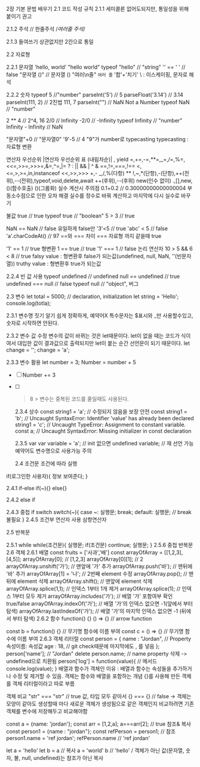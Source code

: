 2장 기본 문법 배우기
2.1 코드 작성 규칙
2.1.1 세미콜론
없어도되지만, 통일성을 위해 붙이기 권고

2.1.2 주석
// 한줄주석
/_여러줄
주석_/

2.1.3 들여쓰기
상관없지만 2칸으로 통일

2.2 자료형

2.2.1 문자열
'hello, world'
"hello world"
typeof "hello" // "string"
'' == ' ' // false
"문자열 (\)" // 문자열 ()
"여러\n줄"
`여러 줄`
'합'+'치기'
\ : 이스케이핑, 문자로 해석

2.2.2 숫자
typeof 5 //"number"
parseInt('5') // 5
parseFloat('3.14') // 3.14
parseInt(111, 2) // 2진법 111, 7
parseInt("") // NaN Not a Number
typeof NaN // "number"

2 \*\* 4 // 2^4, 16
2/0 // Infinity
-2/0 // -Infinity
typeof Infinity // "number"
Infinity - Infinity // NaN

"문자열"+0 // "문자열0"
'9'-5 // 4 "9"가 number로 typecasting
typecasting : 자료형 변환

연산자 우선순위
|연산자 우선순위 표 (내림차순)|
,
yield
=,+=,-=,**=,_=,/=,%=,<<=,>>=,>>>=,&=,^=,|=
? :
||
&&
|
^
&
==,!=,===,!==
<,<=,>,>=,in,instanceof
<<,>>,>>>
+,-
_,/,%(다항)
**
!,~,\*(단항),-(단항),++(전위),--(전위),typeof,void,delete,await
++(후위),--(후위)
new(인수 없이)
.,[],new,()(함수호출)
()(그룹화)
실수 계산시 주의점
0.1+0.2 // 0.30000000000000004
부동소수점으로 인한 오차 해결 실수를 정수로 바꿔 계산하고 마지막에 다시 실수로 바꾸기

불값
true // true
typeof true // "boolean"
5 > 3 // true

NaN == NaN // false 유일하게 false만
'3'<5 // true
'abc' < 5 // false
'a'.charCodeAt() // 97
==와 === 차이
=== 자료형 까지 같을때 true

'1' == 1 // true 형변환
1 == true // true
'1' === 1 // false
논리 연산자
10 > 5 && 6 < 8 // true
falsy value : 형변환후 false가 되는값(undefined, null, NaN, ''(빈문자열)) truthy value : 형변환후 true가 되는값

2.2.4 빈 값 사용
typeof undefined // undefined
null == undefined // true
undefined === null // false
typeof null // "object", 버그

2.3 변수
let total = 5000; // declaration, initialization
let string = 'Hello';
console.log(totla);

2.3.1 변수명 짓기
알기 쉽게 정확하게, 예약어X
특수문자는 $표시와 \_만 사용할수있고, 숫자로 시작하면 안된다.

2.3.2 변수 값 수정
변수의 값이 바뀌는 것은 let때문이다. let이 없을 때는 코드가 식이여서 대입한 값이 결과값으로 출력되지만 let이 붙는 순간 선언문이 되기 때문이다.
let change = '';
change = 'a';

2.3.3 변수 활용
let number = 3;
Number = number + 5

- [ ] Number += 3
- [ ] > 8
      > 변수는 중복된 코드를 줄일때도 사용된다.

  2.3.4 상수
  const string1 = 'a'; // 수정되지 않음을 보장 안전
  const string1 = 'b'; // Uncaught SyntaxError: Identifier 'value' has already been declared
  string1 = 'c'; // Uncaught TypeError: Assignment to constant variable.
  const a; // Uncaught SyntaxError: Missing initializer in const declaration

  2.3.5 var
  var variable = 'a'; // init 없으면 undefined
  variable; // 재 선언 가능
  예약어도 변수명으로 사용가능 주의

  2.4 조건문
  조건에 따라 실행

if(로그인한 사용자){ 정보 보여준다; }

2.4.1 if-else
if(~){}
else{}

2.4.2 else if

2.4.3 중첩 if
switch
switch(~){
case ~: 실행문; break;
default: 실행문; // break 불필요
}
2.4.5 조건부 연산자 사용
삼항연산자

2.5 반복문

2.5.1 while
while(조건문){
실행문;
if(조건문) continue;
실행문;
}
2.5.6 중첩 반복문
2.6 객체
2.6.1 배열
const fruits = ['사과','배']
const arrayOfArray = [[1,2,3],[4,5]];
arrayOfArray[0]; // [1,2,3]
arrayOfArray[0][1]; // 2
arrayOfArray.unshift('가'); // 맨앞에 '가' 추가
arrayOfArray.push('바'); // 맨뒤에 '바' 추가
arrayOfArray[1] = '나'; // 2번째 element 수정
arrayOfArray.pop(); // 맨뒤에 element 삭제
arrayOfArray.shift(); // 맨앞에 element 삭제
arrayOfArray.splice(1,1); // 인덱스 1부터 1개 제거
arrayOfArray.splice(1); // 인덱스 1부터 모두 제거
arrayOfArray.includes('가'); // 배열 '가' 포함여부 확인 true/false
arrayOfArray.indexOf('가'); // 배열 '가'의 인덱스 없으면 -1(앞에서 부터 탐색)
arrayOfArray.lastIndexOf('가'); // 배열 '가'의 마지막 인덱스 없으면 -1 (뒤에서 부터 탐색)
2.6.2 함수
function() {}
() => {} // arrow function

const b = function() {} // 무기명 함수에 이름 부여
const c = () => {} // 무기명 함수에 이름 부여
2.6.3 객체 리터럴
const person = {
name : "Jordan", // Property 속성이름: 속성값
age : 18, // git check때문에 마지막에도 , 를 넣음
};
person['name']; // "Jordan"
delete person.name; // name property 삭제 -> undefined으로 치환됨
person['log'] = function(value){ // 메서드
console.log(value);
}
배열과 함수가 객체인 이유 : 배열과 함수는 속성들을 추가하거나 수정 및 제거할 수 있음. 객체는 함수와 배열을 포함하는 개념 {}를 사용해 만든 객체를 객체 리터럴이라고 따로 부름

객체 비교
"str" === "str" // true 값, 타입 모두 같아서
{} === {} // false -> 객체는 모양이 같아도 생성할때 마다 새로운 객체가 생성됨으로 같은 객체인지 비교하려면 기존 객체를 변수에 저장해두고 비교해야함

const a = {name: 'jordan'};
const arr = [1,2,a];
a===arr[2]; // true
참조& 복사
const person1 = {name : "jordan"};
const refPerson = person1; // 참조
person1.name = 'ref jordan';
refPerson.name // 'ref jordan'

let a = 'hello'
let b = a // 복사
a = 'world'
b // 'hello' / 객체가 아닌 값(문자열, 숫자, 불, null, undefined)는 참조가 아닌 복사

